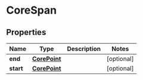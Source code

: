 

# CoreSpan


## Properties

| Name | Type | Description | Notes |
|------------ | ------------- | ------------- | -------------|
|**end** | [**CorePoint**](CorePoint.md) |  |  [optional] |
|**start** | [**CorePoint**](CorePoint.md) |  |  [optional] |




